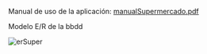 Manual de uso de la aplicación: [manualSupermercado.pdf](https://github.com/PabloMM19/supermercadoBasico/files/11574355/manualSupermercado.pdf)

Modelo E/R de la bbdd

![erSuper](https://github.com/PabloMM19/supermercadoBasico/assets/93140142/f807fc34-0262-455f-8853-eac7968c6cd8)
